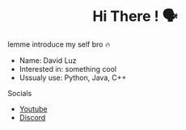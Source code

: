 <h1 align="center">Hi There ! 🗣️</h1>

<p>lemme introduce my self bro 🔥</p>
<ul>
  <li>Name: David Luz</li>
  <li>Interested in: something cool</li>
  <li>Ussualy use: Python, Java, C++</li>
</ul>

<p>Socials</p>
<ul>
  <li><a href="https://www.youtube.com/@ItsPrussia">Youtube</a></li>
  <li><a href="https://discord.com/channels/@me/1097813457656614972">Discord</a></li>
</ul>

